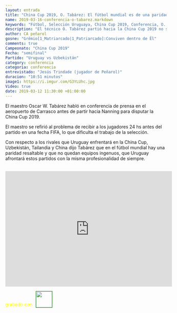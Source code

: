 ```yaml
---
layout: entrada
title: "China Cup 2019, O. Tabárez: El fútbol mundial es de una paridad resaltable"
name: 2019-03-16-conferencia-o-tabarez.markdown
keywords: "Fútbol, Selección Uruguaya, China Cup 2019, Conferencia, O. Tabárez, Video"
description: "El técnico O. Tabárez partió hacia la China Cup 2019 no sin antes hablar de la selección en conferencia de prensa desde el aeropuerto de Carrasco"
author: CA peñarol
gosne: "Grêmio[1_Matriarcado|1_Patriarcado]:Conviven dentro de Êl"
comments: true
Campeonato: "China Cup 2019"
Fecha: "semifinal"
Partido: "Uruguay vs Uzbekistán"
category: conferencia
categoria: conferencia
entrevistado: "Jesús Trindade (jugador de Peñarol)"
duracion: "10:51 minutos"
image1: https://i.imgur.com/G3YLUhc.jpg
Video: true
date: 2019-03-12 11:30:00 +01:00:00
---
```

<!---
Campeonato: <span>{{ page.Campeonato }}</span><br>
Fecha: <span>{{ page.Fecha }}</span><br>
Encuentro: <span>{{ page.Partido }}</span><br>-->

El maestro Oscar W. Tabárez habló en conferencia de prensa en el aeropuerto de Carrasco antes de partir hacia Nanning para disputar la China Cup 2019.

El maestro se refirió al problema de recibir a los jugadores 24 hs antes del partido en una fecha FIFA, lo que dificulta el trabajo de la selección.

Con respecto a los rivales que Uruguay enfrentará en la China Cup, Uzbekistán, Tailandia y China dijo Tabárez que en el fútbol mundial hay una paridad resaltable y que no quedan equipos ingenuos,
que Uruguay afrontará estos partidos con la misma profesionalidad de siempre.

<br>

<iframe width="521" height="360" src="https://www.youtube.com/embed/2lkeMYjMTCM" frameborder="0" allow="accelerometer; autoplay; encrypted-media; gyroscope; picture-in-picture" allowfullscreen></iframe>

<span style="color:yellow;">grabado con</span> <a href="http://ffmpeg.org"><img src="{{ site.url }}/images/ffmpeg.png" width="50px" style="border:1px solid green;vertical-align: sub;margin-left:7px;"></a>
